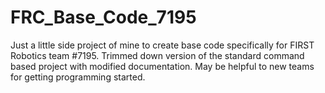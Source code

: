 # FRC_Base_Code_7195
Just a little side project of mine to create base code specifically for FIRST Robotics team #7195. Trimmed down version
of the standard command based project with modified documentation. May be helpful to new teams for getting programming started.
